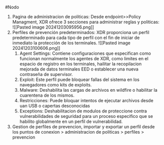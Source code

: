 #Nodo

1. Pagina de administracion de politicas: Desde endpoint>>Policy Managment, XDR ofrece 3 secciones para administrar reglas y politicas:
	![[Pasted image 20241203095956.png]]
2. Perfiles de prevención predeterminados: XDR proporciona un perfil predeterminado para cada tipo de perfil con el fin de iniciar de inmediato la protección de los terminales. ![[Pasted image 20241203100606.png]] 
	1. Agent Settings: Contiene configuraciones que especifican como funcionan normalmente los agentes de XDR, como limites en el espacio de registro en los terminales, hailitar la recopilacion mejorada de datos terminales EED o establecer una nueva contraseña de supervisor.
	2. Exploit: Este perfil puede bloquear fallas del sistema en los navegadores como kits de exploits.
	3. Malware: Deshabilita las cargas de archivos en wildfire o habilitar la cuarentena de los mismos.
	4. Restricciones: Puede bloquar intentos de ejecutar archivos desde uan USB o capertas desconocidas
	5. Exceptions: Deshabilitacion de modulos de proteccione contra vulnerabilidades de seguridad para un proceso especifico que se habilito globalmente en un perfil de vulnerabilidad. 
3. Gestion de perfiles de prevencion, importar y exportar un perfil desde los puntos de conexion > administracion de politicas > perfiles > prevencion